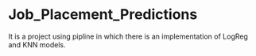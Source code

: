 # Job_Placement_Predictions
It is a project using pipline in which there is an implementation of LogReg and KNN models.
